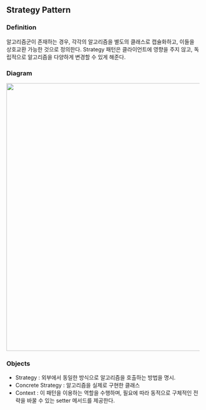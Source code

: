 ## Strategy Pattern
### Definition
알고리즘군이 존재하는 경우, 각각의 알고리즘을 별도의 클래스로 캡슐화하고, 이들을 상호교환 가능한 것으로 정의한다. Strategy 패턴은 클라이언트에 영향을 주지 않고, 독립적으로 알고리즘을 다양하게 변경할 수 있게 해준다.

### Diagram
<img src="https://gmlwjd9405.github.io/images/design-pattern-strategy/strategy-pattern.png" width="700"/>

### Objects
- Strategy : 외부에서 동일한 방식으로 알고리즘을 호출하는 방법을 명시.
- Concrete Strategy : 알고리즘을 실제로 구현한 클래스
- Context : 이 패턴을 이용하는 역할을 수행하며, 필요에 따라 동적으로 구체적인 전략을 바꿀 수 있는 setter 메서드를 제공한다.